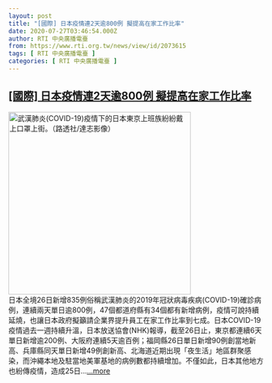 ```yaml
---
layout: post
title: "[國際] 日本疫情連2天逾800例 擬提高在家工作比率"
date: 2020-07-27T03:46:54.000Z
author: RTI 中央廣播電臺
from: https://www.rti.org.tw/news/view/id/2073615
tags: [ RTI 中央廣播電臺 ]
categories: [ RTI 中央廣播電臺 ]
---
```

<!--1595821614000-->
[[國際] 日本疫情連2天逾800例 擬提高在家工作比率](https://www.rti.org.tw/news/view/id/2073615)
------

<div>
<img src="https://static.rti.org.tw/assets/thumbnails/2020/07/27/3365575e5a0c1529ab8b0af1fd81cf15.JPG" width="360" alt="武漢肺炎(COVID-19)疫情下的日本東京上班族紛紛戴上口罩上街。（路透社/達志影像）" title="武漢肺炎(COVID-19)疫情下的日本東京上班族紛紛戴上口罩上街。（路透社/達志影像）"><br>日本全境26日新增835例俗稱武漢肺炎的2019年冠狀病毒疾病(COVID-19)確診病例，連續兩天單日逾800例，47個都道府縣有34個都有新增病例，疫情可說持續延燒，也讓日本政府擬籲請企業界提升員工在家工作比率到七成。日本COVID-19疫情過去一週持續升溫，日本放送協會(NHK)報導，截至26日止，東京都連續6天單日新增逾200例、大阪府連續5天逾百例；福岡縣26日單日新增90例創當地新高、兵庫縣同天單日新增49例創新高、北海道近期出現「夜生活」地區群聚感染，而沖繩本地及駐當地美軍基地的病例數都持續增加。不僅如此，日本其他地方也紛傳疫情，造成25日...<a target="_blank" href="https://www.rti.org.tw/news/view/id/2073615">...more</a>
</div>
